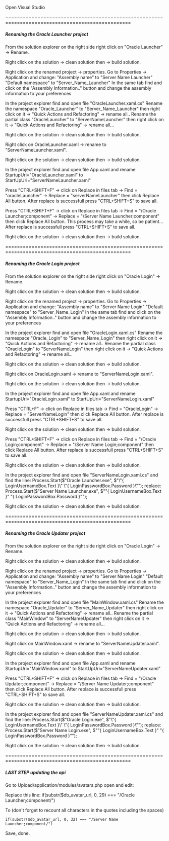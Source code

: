 Open Visual Studio


=================================================================================================
##### Renaming the Oracle Launcher project

From the solution explorer on the right side right click on "Oracle Launcher" -> Rename.

Right click on the solution -> clean solution then -> build solution.

Right click on the renamed project -> properties.
Go to Properties -> Application and change:
	"Assembly name" to "Server Name Launcher"
	"Default namespace" to "Server_Name_Launcher"
In the same tab find and click on the "Assembly Information.." button and change the assembly information to your preferences

In the project explorer find and open file "OracleLauncher.xaml.cs"
	Rename the namespace "Oracle_Launcher" to "Server_Name_Launcher" then right click on it -> "Quick Actions and Refactoring" -> rename all..
	Rename the partial class "OracleLauncher" to "ServerNameLauncher" then right click on it -> "Quick Actions and Refactoring" -> rename all...

Right click on the solution -> clean solution then -> build solution.

Right click on OracleLauncher.xaml -> rename to "ServerNameLauncher.xaml".

Right click on the solution -> clean solution then -> build solution.

In the project explorer find and open file App.xaml and rename StartupUri="OracleLauncher.xaml" to StartUpUri="ServerNameLauncher.xaml"

Press "CTRL+SHIFT+F" -> click on Replace in files tab -> Find = "oracleLauncher" -> Replace = "serverNameLauncher" then click Replace All button.
	After replace is successfull press "CTRL+SHIFT+S" to save all.

Press "CTRL+SHIFT+F" -> click on Replace in files tab -> Find = "/Oracle Launcher;component" -> Replace = "/Server Name Launcher;component" then click Replace All button.
	This process may take a while, so be patient...
	After replace is successfull press "CTRL+SHIFT+S" to save all.

Right click on the solution -> clean solution then -> build solution.


=================================================================================================
##### Renaming the Oracle Login project

From the solution explorer on the right side right click on "Oracle Login" -> Rename.

Right click on the solution -> clean solution then -> build solution.

Right click on the renamed project -> properties.
Go to Properties -> Application and change:
	"Assembly name" to "Server Name Login"
	"Default namespace" to "Server_Name_Login"
In the same tab find and click on the "Assembly Information.." button and change the assembly information to your preferences

In the project explorer find and open file "OracleLogin.xaml.cs"
	Rename the namespace "Oracle_Login" to "Server_Name_Login" then right click on it -> "Quick Actions and Refactoring" -> rename all..
	Rename the partial class "OracleLogin" to "ServerNameLogin" then right click on it -> "Quick Actions and Refactoring" -> rename all...

Right click on the solution -> clean solution then -> build solution.

Right click on OracleLogin.xaml -> rename to "ServerNameLogin.xaml".

Right click on the solution -> clean solution then -> build solution.

In the project explorer find and open file App.xaml and rename StartupUri="OracleLogin.xaml" to StartUpUri="ServerNameLogin.xaml"

Press "CTRL+F" -> click on Replace in files tab -> Find = "OracleLogin" -> Replace = "ServerNameLogin" then click Replace All button.
	After replace is successfull press "CTRL+SHIFT+S" to save all.

Right click on the solution -> clean solution then -> build solution.

Press "CTRL+SHIFT+F" -> click on Replace in files tab -> Find = "/Oracle Login;component" -> Replace = "/Server Name Login;component" then click Replace All button.
	After replace is successfull press "CTRL+SHIFT+S" to save all.

Right click on the solution -> clean solution then -> build solution.

In the project explorer find and open file "ServerNameLogin.xaml.cs" and find the line:
	Process.Start($"Oracle Launcher.exe", $"\"{ LoginUsernameBox.Text }\" \"{ LoginPasswordBox.Password }\"");
replace:
	Process.Start($"Server Name Launcher.exe", $"\"{ LoginUsernameBox.Text }\" \"{ LoginPasswordBox.Password }\"");

Right click on the solution -> clean solution then -> build solution.


=================================================================================================
##### Renaming the Oracle Updater project

From the solution explorer on the right side right click on "Oracle Login" -> Rename.

Right click on the solution -> clean solution then -> build solution.

Right click on the renamed project -> properties.
Go to Properties -> Application and change:
	"Assembly name" to "Server Name Login"
	"Default namespace" to "Server_Name_Login"
In the same tab find and click on the "Assembly Information.." button and change the assembly information to your preferences

In the project explorer find and open file "MainWindow.xaml.cs"
	Rename the namespace "Oracle_Updater" to "Server_Name_Updater" then right click on it -> "Quick Actions and Refactoring" -> rename all..
	Rename the partial class "MainWindow" to "ServerNameUpdater" then right click on it -> "Quick Actions and Refactoring" -> rename all...

Right click on the solution -> clean solution then -> build solution.

Right click on MainWindow.xaml -> rename to "ServerNameUpdater.xaml".

Right click on the solution -> clean solution then -> build solution.

In the project explorer find and open file App.xaml and rename StartupUri="MainWindow.xaml" to StartUpUri="ServerNameUpdater.xaml"

Press "CTRL+SHIFT+F" -> click on Replace in files tab -> Find = "/Oracle Updater;component" -> Replace = "/Server Name Updater;component" then click Replace All button.
	After replace is successfull press "CTRL+SHIFT+S" to save all.

Right click on the solution -> clean solution then -> build solution.

In the project explorer find and open file "ServerNameUpdater.xaml.cs" and find the line:
	Process.Start($"Oracle Login.exe", $"\"{ LoginUsernameBox.Text }\" \"{ LoginPasswordBox.Password }\"");
replace:
	Process.Start($"Server Name Login.exe", $"\"{ LoginUsernameBox.Text }\" \"{ LoginPasswordBox.Password }\"");

Right click on the solution -> clean solution then -> build solution.


=================================================================================================
##### LAST STEP updating the api

Go to Upload/application/modules/avatars.php open and edit:

Replace this line:
	if(substr($db_avatar_url, 0, 29) === "/Oracle Launcher;component/")
	
To (don't forget to recount all characters in the quotes including the spaces)

	if(substr($db_avatar_url, 0, 32) === "/Server Name Launcher;component/")

Save, done.
